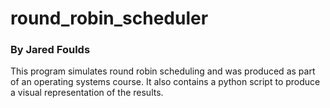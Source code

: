 # round_robin_scheduler
### By Jared Foulds

This program simulates round robin scheduling and was produced as part of an operating systems course. 
It also contains a python script to produce a visual representation of the results. 

